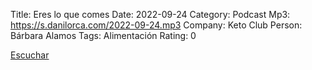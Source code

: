 Title: Eres lo que comes
Date: 2022-09-24
Category: Podcast
Mp3: https://s.danilorca.com/2022-09-24.mp3
Company: Keto Club
Person: Bárbara Alamos
Tags: Alimentación
Rating: 0

<a href="https://s.danilorca.com/2022-09-24.mp3" type="audio/mpeg">
Escuchar
</a>

